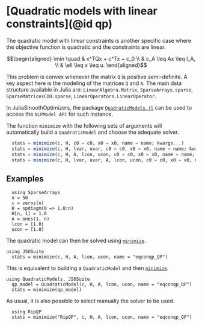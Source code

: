 # [Quadratic models with linear constraints](@id qp)

The quadratic model with linear constraints is another specific case where the objective function is quadratic and the constraints are linear.

```math
\begin{aligned}
\min \quad &  x^TQx + c^Tx + c_0  \\
& c_A \leq Ax \leq l_A, \\
& \ell \leq x \leq u.
\end{aligned}
```

This problem is convex whenever the matrix `Q` is positive semi-definite. A key aspect here is the modeling of the matrices `Q` and `A`. 
The main data structure available in Julia are: `LinearAlgebra.Matrix`, `SparseArrays.sparse`, `SparseMatricesCOO.sparse`, `LinearOperators.LinearOperator`.

In JuliaSmoothOptimizers, the package [`QuadraticModels.jl`](https://github.com/JuliaSmoothOptimizers/QuadraticModels.jl) can be used to access the `NLPModel API` for such instance.

The function `minimize` with the following sets of arguments will automatically build a `QuadraticModel` and choose the adequate solver.

```julia
  stats = minimize(c, H, c0 = c0, x0 = x0, name = name; kwargs...)
  stats = minimize(c, H, lvar, uvar, c0 = c0, x0 = x0, name = name; kwargs...)
  stats = minimize(c, H, A, lcon, ucon, c0 = c0, x0 = x0, name = name; kwargs...)
  stats = minimize(c, H, lvar, uvar, A, lcon, ucon, c0 = c0, x0 = x0, name = name; kwargs...)
```

## Examples

```@example ex1
  using SparseArrays
  n = 50
  c = zeros(n)
  H = spdiagm(0 => 1.0:n)
  H[n, 1] = 1.0
  A = ones(1, n)
  lcon = [1.0]
  ucon = [1.0]
```

The quadratic model can then be solved using [`minimize`](@ref).

```@example ex1
using JSOSuite
  stats = minimize(c, H, A, lcon, ucon, name = "eqconqp_QP")
```

This is equivalent to building a `QuadraticModel` and then [`minimize`](@ref).

```@example ex1
using QuadraticModels, JSOSuite
  qp_model = QuadraticModel(c, H, A, lcon, ucon, name = "eqconqp_QP")
  stats = minimize(qp_model)
```

As usual, it is also possible to select manually the solver to be used.

```@example ex1
  using RipQP
  stats = minimize("RipQP", c, H, A, lcon, ucon, name = "eqconqp_QP")
```

